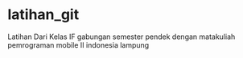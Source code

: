# latihan_git
Latihan Dari Kelas IF gabungan semester pendek dengan matakuliah pemrograman mobile II indonesia lampung
